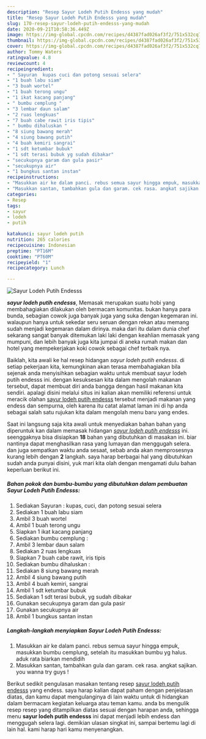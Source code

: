 ```yaml
---
description: "Resep Sayur Lodeh Putih Endesss yang mudah"
title: "Resep Sayur Lodeh Putih Endesss yang mudah"
slug: 170-resep-sayur-lodeh-putih-endesss-yang-mudah
date: 2020-09-21T10:58:36.449Z
image: https://img-global.cpcdn.com/recipes/d4387fad026af3f2/751x532cq70/sayur-lodeh-putih-endesss-foto-resep-utama.jpg
thumbnail: https://img-global.cpcdn.com/recipes/d4387fad026af3f2/751x532cq70/sayur-lodeh-putih-endesss-foto-resep-utama.jpg
cover: https://img-global.cpcdn.com/recipes/d4387fad026af3f2/751x532cq70/sayur-lodeh-putih-endesss-foto-resep-utama.jpg
author: Tommy Waters
ratingvalue: 4.8
reviewcount: 4
recipeingredient:
- " Sayuran  kupas cuci dan potong sesuai selera"
- "1 buah labu siam"
- "3 buah wortel"
- "1 buah terong ungu"
- "1 ikat kacang panjang"
- " bumbu cemplung "
- "3 lembar daun salam"
- "2 ruas lengkuas"
- "7 buah cabe rawit iris tipis"
- " bumbu dihaluskan "
- "8 siung bawang merah"
- "4 siung bawang putih"
- "4 buah kemiri sangrai"
- "1 sdt ketumbar bubuk"
- "1 sdt terasi bubuk yg sudah dibakar"
- "secukupnya garam dan gula pasir"
- "secukupnya air"
- "1 bungkus santan instan"
recipeinstructions:
- "Masukkan air ke dalam panci. rebus semua sayur hingga empuk, masukkan bumbu cemplung, setelah itu masukkan bumbu yg halus. aduk rata biarkan mendidih"
- "Masukkan santan, tambahkan gula dan garam. cek rasa. angkat sajikan. you wanna try guys !"
categories:
- Resep
tags:
- sayur
- lodeh
- putih

katakunci: sayur lodeh putih 
nutrition: 265 calories
recipecuisine: Indonesian
preptime: "PT16M"
cooktime: "PT60M"
recipeyield: "1"
recipecategory: Lunch

---
```



![Sayur Lodeh Putih Endesss](https://img-global.cpcdn.com/recipes/d4387fad026af3f2/751x532cq70/sayur-lodeh-putih-endesss-foto-resep-utama.jpg)

<b><i>sayur lodeh putih endesss</i></b>, Memasak merupakan suatu hobi yang membahagiakan dilakukan oleh bermacam komunitas. bukan hanya para bunda, sebagian cowok juga banyak juga yang suka dengan kegemaran ini. walaupun hanya untuk sekedar seru seruan dengan rekan atau memang sudah menjadi kegemaran dalam dirinya. maka dari itu dalam dunia chef sekarang sangat banyak ditemukan laki laki dengan keahlian memasak yang mumpuni, dan lebih banyak juga kita jumpai di aneka rumah makan dan hotel yang mempekerjakan koki cowok sebagai chef terbaik nya.

Baiklah, kita awali ke hal resep hidangan <i>sayur lodeh putih endesss</i>. di setiap pekerjaan kita, kemungkinan akan terasa membahagiakan bila sejenak anda menyisihkan sebagian waktu untuk membuat sayur lodeh putih endesss ini. dengan kesuksesan kita dalam mengolah makanan tersebut, dapat membuat diri anda bangga dengan hasil makanan kita sendiri. apalagi disini melalui situs ini kalian akan memiliki referensi untuk meracik olahan <u>sayur lodeh putih endesss</u> tersebut menjadi makanan yang endess dan sempurna, oleh karena itu catat alamat laman ini di hp anda sebagai salah satu rujukan kita dalam mengolah menu baru yang endes.




Saat ini langsung saja kita awali untuk menyediakan bahan bahan yang diperuntuk kan dalam memasak hidangan <u><i>sayur lodeh putih endesss</i></u> ini. seenggaknya bisa disiapkan <b>18</b> bahan yang dibutuhkan di masakan ini. biar nantinya dapat menghasilkan rasa yang lumayan dan menggugah selera. dan juga sempatkan waktu anda sesaat, sebab anda akan memprosesnya kurang lebih dengan <b>2</b> langkah. saya harap berbagai hal yang dibutuhkan sudah anda punyai disini, yuk mari kita olah dengan mengamati dulu bahan keperluan berikut ini.

<!--inarticleads1-->

##### Bahan pokok dan bumbu-bumbu yang dibutuhkan dalam pembuatan Sayur Lodeh Putih Endesss:

1. Sediakan  Sayuran : kupas, cuci, dan potong sesuai selera
1. Sediakan 1 buah labu siam
1. Ambil 3 buah wortel
1. Ambil 1 buah terong ungu
1. Siapkan 1 ikat kacang panjang
1. Sediakan  bumbu cemplung :
1. Ambil 3 lembar daun salam
1. Sediakan 2 ruas lengkuas
1. Siapkan 7 buah cabe rawit, iris tipis
1. Sediakan  bumbu dihaluskan :
1. Sediakan 8 siung bawang merah
1. Ambil 4 siung bawang putih
1. Ambil 4 buah kemiri, sangrai
1. Ambil 1 sdt ketumbar bubuk
1. Sediakan 1 sdt terasi bubuk, yg sudah dibakar
1. Gunakan secukupnya garam dan gula pasir
1. Gunakan secukupnya air
1. Ambil 1 bungkus santan instan




<!--inarticleads2-->

##### Langkah-langkah menyiapkan Sayur Lodeh Putih Endesss:

1. Masukkan air ke dalam panci. rebus semua sayur hingga empuk, masukkan bumbu cemplung, setelah itu masukkan bumbu yg halus. aduk rata biarkan mendidih
1. Masukkan santan, tambahkan gula dan garam. cek rasa. angkat sajikan. you wanna try guys !




Berikut sedikit pengulasan masakan tentang resep <u>sayur lodeh putih endesss</u> yang endess. saya harap kalian dapat paham dengan penjelasan diatas, dan kamu dapat mengulanginya di lain waktu untuk di hidangkan dalam bermacam kegiatan keluarga atau teman kamu. anda bs mengulik resep resep yang ditampilkan diatas sesuai dengan harapan anda, sehingga menu <b>sayur lodeh putih endesss</b> ini dapat menjadi lebih endess dan menggugah selera lagi. demikian ulasan singkat ini, sampai bertemu lagi di lain hal. kami harap hari kamu menyenangkan.
